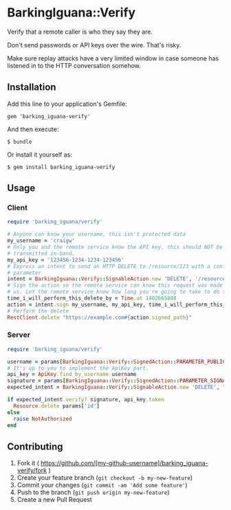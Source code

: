 # BarkingIguana::Verify

Verify that a remote caller is who they say they are.

Don't send passwords or API keys over the wire. That's risky.

Make sure replay attacks have a very limited window in case someone has
listened in to the HTTP conversation somehow.

## Installation

Add this line to your application's Gemfile:

    gem 'barking_iguana-verify'

And then execute:

    $ bundle

Or install it yourself as:

    $ gem install barking_iguana-verify

## Usage

### Client

```ruby
require 'barking_iguana/verify'

# Anyone can know your username, this isn't protected data
my_username = 'craigw'
# Only you and the remote service know the API key, this should NOT be
# transmitted in-band.
my_api_key = '123456-1234-1234-123456'
# Express an intent to send an HTTP DELETE to /resource/123 with a confirm
# parameter
intent = BarkingIguana::Verify::SignableAction.new 'DELETE', '/resource/123', confirm: true
# Sign the action so the remote service can know this request was made by
# us. Let the remote service know how long you're going to take to do this.
time_i_will_perform_this_delete_by = Time.at 1402665888
action = intent.sign my_username, my_api_key, time_i_will_perform_this_delete_by
# Perform the delete
RestClient.delete "https://example.com#{action.signed_path}"
```

### Server

```ruby
require 'barking_iguana/verify'

username = params[BarkingIguana::Verify::SignedAction::PARAMETER_PUBLIC_KEY]
# It's up to you to implement the ApiKey part.
api_key = ApiKey.find_by_username username
signature = params[BarkingIguana::Verify::SignedAction::PARAMETER_SIGNATURE]
expected_intent = BarkingIguana::Verify::SignableAction.new 'DELETE', "/resource/#{params['id']}", confirm: true

if expected_intent.verify? signature, api_key.token
  Resource.delete params['id']
else
  raise NotAuthorized
end
```

## Contributing

1. Fork it ( https://github.com/[my-github-username]/barking_iguana-verify/fork )
2. Create your feature branch (`git checkout -b my-new-feature`)
3. Commit your changes (`git commit -am 'Add some feature'`)
4. Push to the branch (`git push origin my-new-feature`)
5. Create a new Pull Request
